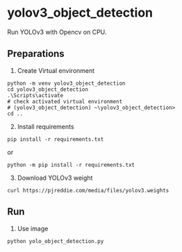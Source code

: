 # yolov3_object_detection
Run YOLOv3 with Opencv on CPU.

## Preparations
1. Create Virtual environment
```
python -m venv yolov3_object_detection
cd yolov3_object_detection
.\Scripts\activate
# check activated virtual environment
# (yolov3_object_detection) ~\yolov3_object_detection> 
cd ..
```
2. Install requirements
```
pip install -r requirements.txt
```
or
```
python -m pip install -r requirements.txt
```
3. Download YOLOv3 weight
```
curl https://pjreddie.com/media/files/yolov3.weights
```

## Run
1. Use image
```
python yolo_object_detection.py 
```

